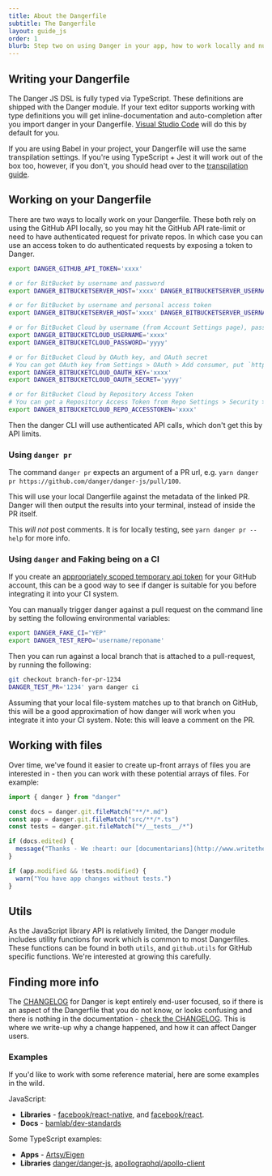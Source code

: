 ```yaml
---
title: About the Dangerfile
subtitle: The Dangerfile
layout: guide_js
order: 1
blurb: Step two on using Danger in your app, how to work locally and nuances around working with files.
---
```


## Writing your Dangerfile

The Danger JS DSL is fully typed via TypeScript. These definitions are shipped with the Danger module. If your text
editor supports working with type definitions you will get inline-documentation and auto-completion after you import
danger in your Dangerfile. [Visual Studio Code](https://code.visualstudio.com/) will do this by default for you.

If you are using Babel in your project, your Dangerfile will use the same transpilation settings. If you're using
TypeScript + Jest it will work out of the box too, however, if you don't, you should head over to the [transpilation
guide][transpilation_guide].

## Working on your Dangerfile

There are two ways to locally work on your Dangerfile. These both rely on using the GitHub API locally, so you may hit
the GitHub API rate-limit or need to have authenticated request for private repos. In which case you can use an access
token to do authenticated requests by exposing a token to Danger.

```sh
export DANGER_GITHUB_API_TOKEN='xxxx'

# or for BitBucket by username and password
export DANGER_BITBUCKETSERVER_HOST='xxxx' DANGER_BITBUCKETSERVER_USERNAME='yyyy' DANGER_BITBUCKETSERVER_PASSWORD='zzzz'

# or for BitBucket by username and personal access token
export DANGER_BITBUCKETSERVER_HOST='xxxx' DANGER_BITBUCKETSERVER_USERNAME='yyyy' DANGER_BITBUCKETSERVER_TOKEN='zzzz'

# or for BitBucket Cloud by username (from Account Settings page), password (App-password with Read Pull requests, and Read Account Permissions)
export DANGER_BITBUCKETCLOUD_USERNAME='xxxx'
export DANGER_BITBUCKETCLOUD_PASSWORD='yyyy'

# or for BitBucket Cloud by OAuth key, and OAuth secret
# You can get OAuth key from Settings > OAuth > Add consumer, put `https://bitbucket.org/site/oauth2/authorize` for `Callback URL`, and enable Read Pull requests, and Read Account Permissions.
export DANGER_BITBUCKETCLOUD_OAUTH_KEY='xxxx'
export DANGER_BITBUCKETCLOUD_OAUTH_SECRET='yyyy'

# or for BitBucket Cloud by Repository Access Token
# You can get a Repository Access Token from Repo Settings > Security > Acesss Tokens and set Pull requests write scope.
export DANGER_BITBUCKETCLOUD_REPO_ACCESSTOKEN='xxxx'
```

Then the danger CLI will use authenticated API calls, which don't get this by API limits.

### Using `danger pr`

The command `danger pr` expects an argument of a PR url, e.g.
`yarn danger pr https://github.com/danger/danger-js/pull/100`.

This will use your local Dangerfile against the metadata of the linked PR. Danger will then output the results into your
terminal, instead of inside the PR itself.

This _will not_ post comments. It is for locally testing, see `yarn danger pr --help` for more info.

### Using `danger` and Faking being on a CI

If you create an
[appropriately scoped temporary api token](http://danger.systems/js/guides/getting_started.html#setting-up-an-access-token)
for your GitHub account, this can be a good way to see if danger is suitable for you before integrating it into your CI
system.

You can manually trigger danger against a pull request on the command line by setting the following environmental
variables:

```bash
export DANGER_FAKE_CI="YEP"
export DANGER_TEST_REPO='username/reponame'
```

Then you can run against a local branch that is attached to a pull-request, by running the following:

```bash
git checkout branch-for-pr-1234
DANGER_TEST_PR='1234' yarn danger ci
```

Assuming that your local file-system matches up to that branch on GitHub, this will be a good approximation of how
danger will work when you integrate it into your CI system. Note: this will leave a comment on the PR.

## Working with files

Over time, we've found it easier to create up-front arrays of files you are interested in - then you can work with these
potential arrays of files. For example:

```js
import { danger } from "danger"

const docs = danger.git.fileMatch("**/*.md")
const app = danger.git.fileMatch("src/**/*.ts")
const tests = danger.git.fileMatch("*/__tests__/*")

if (docs.edited) {
  message("Thanks - We :heart: our [documentarians](http://www.writethedocs.org/)!")
}

if (app.modified && !tests.modified) {
  warn("You have app changes without tests.")
}
```

## Utils

As the JavaScript library API is relatively limited, the Danger module includes utility functions for work which is
common to most Dangerfiles. These functions can be found in both `utils`, and `github.utils` for GitHub specific
functions. We're interested at growing this carefully.

## Finding more info

The [CHANGELOG][changelog] for Danger is kept entirely end-user focused, so if there is an aspect of the Dangerfile that
you do not know, or looks confusing and there is nothing in the documentation - [check the CHANGELOG][changelog]. This
is where we write-up why a change happened, and how it can affect Danger users.

### Examples

If you'd like to work with some reference material, here are some examples in the wild.

JavaScript:

- **Libraries** - [facebook/react-native][rn], and [facebook/react][r].
- **Docs** - [bamlab/dev-standards][bamlab]

Some TypeScript examples:

- **Apps** - [Artsy/Eigen][eigen]
- **Libraries** [danger/danger-js][danger-js], [apollographql/apollo-client][apollo]

[eigen]: https://github.com/artsy/eigen/blob/main/dangerfile.ts
[danger-js]: https://github.com/danger/danger-js/blob/master/dangerfile.ts
[meta]: https://github.com/artsy/metaphysics/blob/master/dangerfile.js
[rn]: https://github.com/facebook/react-native/blob/master/bots/dangerfile.js
[r]: https://github.com/facebook/react/blob/master/dangerfile.js
[setup]: http://danger.systems/guides/getting_started.html#creating-a-bot-account-for-danger-to-use
[jest]: https://github.com/facebook/jest
[transpilation_guide]: /docs/tutorials/transpilation.html.md
[changelog]: http://danger.systems/js/changelog.html
[apollo]: https://github.com/apollographql/apollo-cache-persist/blob/master/dangerfile.ts
[bamlab]: https://github.com/bamlab/dev-standards/blob/master/dangerfile.js
